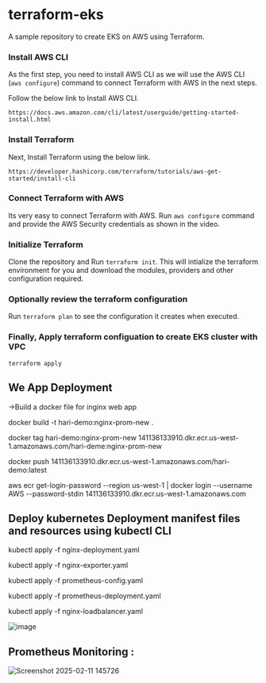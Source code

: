 # terraform-eks
A sample repository to create EKS on AWS using Terraform.

### Install AWS CLI 

As the first step, you need to install AWS CLI as we will use the AWS CLI (`aws configure`) command to connect Terraform with AWS in the next steps.

Follow the below link to Install AWS CLI.
```
https://docs.aws.amazon.com/cli/latest/userguide/getting-started-install.html
```

### Install Terraform

Next, Install Terraform using the below link.
```
https://developer.hashicorp.com/terraform/tutorials/aws-get-started/install-cli
```

### Connect Terraform with AWS

Its very easy to connect Terraform with AWS. Run `aws configure` command and provide the AWS Security credentials as shown in the video.

### Initialize Terraform

Clone the repository and Run `terraform init`. This will intialize the terraform environment for you and download the modules, providers and other configuration required.

### Optionally review the terraform configuration

Run `terraform plan` to see the configuration it creates when executed.

### Finally, Apply terraform configuation to create EKS cluster with VPC 

`terraform apply`


## We App Deployment
->Build a docker file for inginx web app

docker build -t hari-demo:nginx-prom-new .

docker tag hari-demo:nginx-prom-new 141136133910.dkr.ecr.us-west-1.amazonaws.com/hari-deme:nginx-prom-new

docker push 141136133910.dkr.ecr.us-west-1.amazonaws.com/hari-demo:latest

aws ecr get-login-password --region us-west-1 | docker login --username AWS --password-stdin 141136133910.dkr.ecr.us-west-1.amazonaws.com


## Deploy kubernetes Deployment manifest files and resources using kubectl CLI
kubectl apply -f nginx-deployment.yaml

kubectl apply -f nginx-exporter.yaml

kubectl apply -f prometheus-config.yaml

kubectl apply -f prometheus-deployment.yaml

kubectl apply -f nginx-loadbalancer.yaml


![image](https://github.com/user-attachments/assets/40aa87aa-04b4-4ab5-8ca7-26a280df6ea2)



## Prometheus Monitoring :

![Screenshot 2025-02-11 145726](https://github.com/user-attachments/assets/110e1266-3f28-4af1-a860-928c9ff30993)
